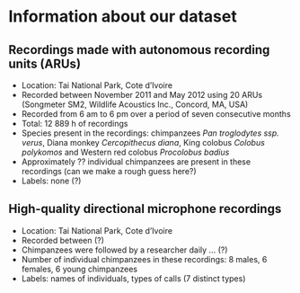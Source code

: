 # Information about our dataset
## Recordings made with autonomous recording units (ARUs)
* Location: Tai National Park, Cote d’Ivoire
* Recorded between November 2011 and May 2012 using 20 ARUs (Songmeter SM2, Wildlife Acoustics Inc., Concord, MA, USA)
* Recorded from 6 am to 6 pm over a period of seven consecutive months
* Total: 12 889 h of recordings
* Species present in the recordings: chimpanzees _Pan troglodytes ssp. verus_, Diana monkey _Cercopithecus diana_, King colobus _Colobus polykomos_ and Western red colobus _Procolobus badius_
* Approximately ?? individual chimpanzees are present in these recordings (can we make a rough guess here?)
* Labels: none (?)

## High-quality directional microphone recordings
* Location: Tai National Park, Cote d’Ivoire
* Recorded between (?)
* Chimpanzees were followed by a researcher daily ... (?)
* Number of individual chimpanzees in these recordings: 8 males, 6 females, 6 young chimpanzees
* Labels: names of individuals, types of calls (7 distinct types)
